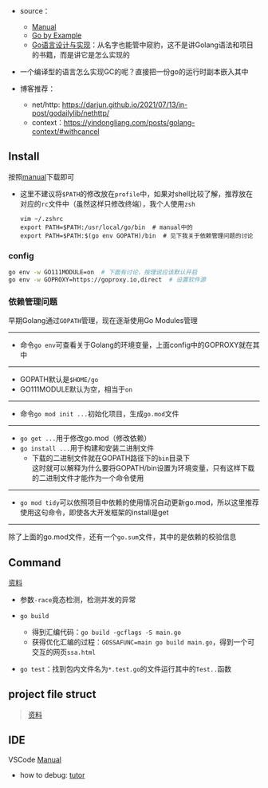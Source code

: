 + source：
	+ [Manual](https://go.dev/)
	+ [Go by Example](https://gobyexample-cn.github.io/)
	+ [Go语言设计与实现](https://draveness.me/golang/)：从名字也能管中窥豹，这不是讲Golang语法和项目的书籍，而是讲它是怎么实现的

+ 一个编译型的语言怎么实现GC的呢？直接把一份go的运行时副本嵌入其中
+ 博客推荐：
	+ net/http: https://darjun.github.io/2021/07/13/in-post/godailylib/nethttp/
	+ context：https://yindongliang.com/posts/golang-context/#withcancel

## Install
按照[manual](https://go.dev/doc/install)下载即可
+ 这里不建议将`$PATH`的修改放在`profile`中，如果对shell比较了解，推荐放在对应的`rc`文件中（虽然这样只修改终端），我个人使用`zsh`
	```
	vim ~/.zshrc
	export PATH=$PATH:/usr/local/go/bin  # manual中的
	export PATH=$PATH:$(go env GOPATH)/bin  # 见下我关于依赖管理问题的讨论
	```
### config
```bash
go env -w GO111MODULE=on  # 下面有讨论，按理说应该默认开启
go env -w GOPROXY=https://goproxy.io,direct  # 设置软件源
```

### 依赖管理问题
早期Golang通过`GOPATH`管理，现在逐渐使用Go Modules管理

---
+ 命令`go env`可查看关于Golang的环境变量，上面config中的GOPROXY就在其中
---
+ GOPATH默认是`$HOME/go`
+ GO111MODULE默认为空，相当于`on`
---
+ 命令`go mod init ...`初始化项目，生成`go.mod`文件
---
+ `go get ...`用于修改go.mod（修改依赖）
+ `go install ...`用于构建和安装二进制文件
	+ 下载的二进制文件就在GOPATH路径下的`bin`目录下  
		这时就可以解释为什么要将GOPATH/bin设置为环境变量，只有这样下载的二进制文件才能作为一个命令使用
---
+ `go mod tidy`可以依照项目中依赖的使用情况自动更新go.mod，所以这里推荐使用这句命令，即使各大开发框架的install是get
---
除了上面的go.mod文件，还有一个`go.sum`文件，其中的是依赖的校验信息

## Command
[资料](https://docs.kilvn.com/go_command_tutorial/)

+ 参数`-race`竟态检测，检测并发的异常

+ `go build`
	+ 得到汇编代码：`go build -gcflags -S main.go`
	+ 获得优化汇编的过程：`GOSSAFUNC=main go build main.go`，得到一个可交互的网页`ssa.html`

+ `go test`：找到包内文件名为`*.test.go`的文件运行其中的`Test..`函数

## project file struct
>[资料](https://github.com/golang-standards/project-layout/blob/master/README_zh.md)

## IDE
VSCode [Manual](https://learn.microsoft.com/zh-cn/azure/developer/go/configure-visual-studio-code)
+ how to debug: [tutor](https://www.digitalocean.com/community/tutorials/debugging-go-code-with-visual-studio-code)